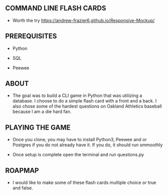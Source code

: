 ## COMMAND LINE FLASH CARDS

- Worth the try https://andrew-frazier6.github.io/Responsive-Mockup/

## PREREQUISITES

- Python

- SQL

- Peewee

## ABOUT

- The goal was to build a CLI game in Python that was utilizing a database. I choose to do a simple flash card with a front and a back. I also chose some of the hardest questions on Oakland Athletics baseball because I am a die hard fan.

## PLAYING THE GAME

- Once you clone, you may have to install Python3, Peewee and or Postgres if you do not already have it. If you do, it should run smmoothly

- Once setup is complete open the terminal and run questions.py

## ROAPMAP

- I would like to make some of these flash cards multiple choice or true and false.
